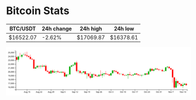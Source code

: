 # Bitcoin Stats

BTC/USDT|24h change|24h high|24h low|
|---|---|---|---|
|$16522.07|-2.62%|$17069.87|$16378.61|

<img src="./chart.svg">
